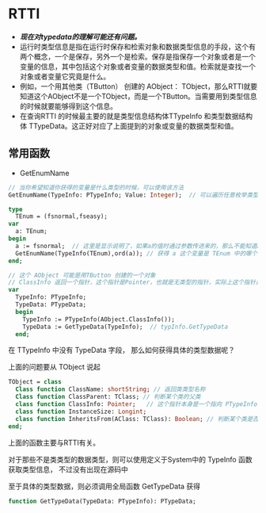 # RTTI

* ***现在对typedata的理解可能还有问题。***
* 运行时类型信息是指在运行时保存和检索对象和数据类型信息的手段，这个有两个概念，一个是保存，另外一个是检索。保存是指保存一个对象或者是一个变量的信息，其中包括这个对象或者变量的数据类型和值。检索就是查找一个对象或者变量它究竟是什么。
* 例如，一个用其他类（TButton） 创建的 AObject： TObject，那么RTTI就要知道这个AObject不是一个TObject，而是一个TButton。当需要用到类型信息的时候就要能够得到这个信息。
* 在查询RTTI 的时候最主要的就是类型信息结构体TTypeInfo 和类型数据结构体 TTypeData。这正好对应了上面提到的对象或变量的数据类型和值。

## 常用函数

* GetEnumName

```pascal
// 当你希望知道你获得的变量是什么类型的时候，可以使用该方法
GetEnumName(TypeInfo: PTypeInfo; Value: Integer);  // 可以遍历任意枚举类型，并获取其名称

type
  TEnum = (fsnormal,fseasy);
var
  a: TEnum;
begin
  a := fsnormal;  // 这里是显示说明了，如果a的值时通过参数传进来的，那么不能知道a是哪一个。
  GetEnumName(TypeInfo(TEnum),ord(a)); // 获得 a 这个变量是 TEnum 中的哪个。
end;

// 这个 AObject 可能是用TButton 创建的一个对象
// ClassInfo 返回一个指针，这个指针是Pointer，也就是无类型的指针，实际上这个指针是指向TTypeInfo类型的指针
var
  TypeInfo: PTypeInfo;
  TypeData: PTypeData;
  begin
    TypeInfo := PTypeInfo(AObject.ClassInfo()); 
    TypeData := GetTypeData(TypeInfo);  // typInfo.GetTypeData
  end;
```

在 TTypeInfo 中没有 TypeData 字段， 那么如何获得具体的类型数据呢？ 

上面的问题要从 TObject 说起

```pascal
TObject = class
  Class function ClassName: shortString; // 返回类类型名称
  Class function ClassParent: TClass; // 判断某个类的父类
  class function ClassInfo: Pointer;   // 这个指针本身是一个指向 PTypeInfo 类型变量的指针，返回类类型信息
  class function InstanceSize: Longint;
  class function InheritsFrom(AClass: TClass): Boolean; // 判断某个类是否由其他类派生而来。
end;
```

上面的函数主要与RTTI有关。

对于那些不是类类型的数据类型，则可以使用定义于System中的 TypeInfo 函数获取类型信息， 不过没有出现在源码中

至于具体的类型数据，则必须调用全局函数 GetTypeData 获得

```pascal
function GetTypeData(TypeData: PTypeInfo): PTypeData;
```



